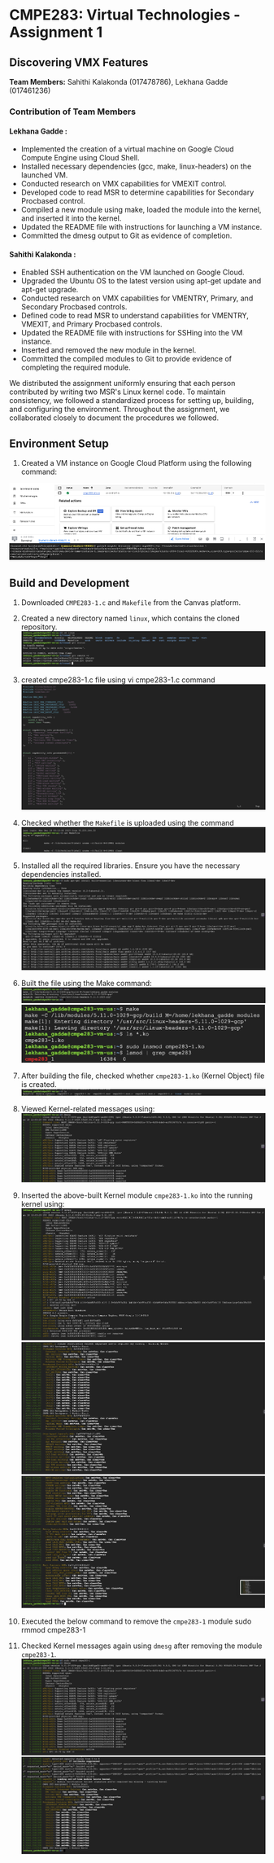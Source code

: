 # CMPE283: Virtual Technologies - Assignment 1

## Discovering VMX Features

**Team Members:** Sahithi Kalakonda (017478786), Lekhana Gadde (017461236)

### Contribution of Team Members
#### Lekhana Gadde : 
- Implemented the creation of a virtual machine on Google Cloud Compute Engine using Cloud Shell.
- Installed necessary dependencies (gcc, make, linux-headers) on the launched VM.
- Conducted research on VMX capabilities for VMEXIT control.
- Developed code to read MSR to determine capabilities for Secondary Procbased control.
- Compiled a new module using make, loaded the module into the kernel, and inserted it into the kernel.
- Updated the README file with instructions for launching a VM instance.
- Committed the dmesg output to Git as evidence of completion.
  
#### Sahithi Kalakonda :
- Enabled SSH authentication on the VM launched on Google Cloud.
- Upgraded the Ubuntu OS to the latest version using apt-get update and apt-get upgrade.
- Conducted research on VMX capabilities for VMENTRY, Primary, and Secondary Procbased controls.
- Defined code to read MSR to understand capabilities for VMENTRY, VMEXIT, and Primary Procbased controls.
- Updated the README file with instructions for SSHing into the VM instance.
- Inserted and removed the new module in the kernel.
- Committed the compiled modules to Git to provide evidence of completing the required module.

We distributed the assignment uniformly ensuring that each person contributed by writing two MSR's Linux kernel code. To maintain consistency, we followed a standardized process for setting up, building, and configuring the environment. Throughout the assignment, we collaborated closely to document the procedures we followed.


## Environment Setup

1. Created a VM instance on Google Cloud Platform using the following command:

![VM Instance](https://github.com/sahithi-kalakonda/virtualization-assignments/blob/736756fd7cd45a312139321a4dd88577e6887e64/screenshots/create_vm.png)


## Build and Development

1. Downloaded `CMPE283-1.c` and `Makefile` from the Canvas platform.

2. Created a new directory named `linux`, which contains the cloned repository.
   ![git clone](https://github.com/sahithi-kalakonda/virtualization-assignments/blob/7bb81b7acf9f8a291f394cab25d4688ad3c7a2dc/screenshots/Installing_git_status.jpeg)
3. created cmpe283-1.c file using vi cmpe283-1.c command
   ![cfile](https://github.com/sahithi-kalakonda/virtualization-assignments/blob/027455071fdf76f6269085ee8c4af6c6dbbc14f1/screenshots/cmpefile.png) 
5. Checked whether the `Makefile` is uploaded using the command
   ![makefile](https://github.com/sahithi-kalakonda/virtualization-assignments/blob/9d2de2803a0722d441a71e76bb182be77b76ff78/screenshots/make_file.jpeg)
6. Installed all the required libraries. Ensure you have the necessary dependencies installed.
   ![libraries](https://github.com/sahithi-kalakonda/virtualization-assignments/blob/37a3c4cc7cc444d9972969d90d52e6878406c439/screenshots/req_libraries.jpeg)
7. Built the file using the Make command:
![make1](https://github.com/sahithi-kalakonda/virtualization-assignments/blob/e3fbddbf8a151056aa44cb8d1b15bb94856cf734/screenshots/running_make_command.jpeg)
![make2](https://github.com/sahithi-kalakonda/virtualization-assignments/blob/bc559ad3e79a1695e492b7377d870a851783cacf/screenshots/make.png)
8. After building the file, checked whether `cmpe283-1.ko` (Kernel Object) file is created.
![kernelobject](https://github.com/sahithi-kalakonda/virtualization-assignments/blob/9e267116e8a8e013193fbc31b518d111e703092a/screenshots/Listing_files.jpeg)
9. Viewed Kernel-related messages using:
![dmesg](https://github.com/sahithi-kalakonda/virtualization-assignments/blob/8779b2d19ef68bd3bfa70124169dc74c3e54679c/screenshots/dmesg_command.jpeg)
10. Inserted the above-built Kernel module `cmpe283-1.ko` into the running kernel using:
![insert1](https://github.com/sahithi-kalakonda/virtualization-assignments/blob/e4fcb201fe636ad96c3d5d78478bb647d9d07600/screenshots/ins1.png)
![insert2](https://github.com/sahithi-kalakonda/virtualization-assignments/blob/a76ee9696e5778661bd65d1dfe9edd6beb2b20d7/screenshots/ins2.png)
![insert3](https://github.com/sahithi-kalakonda/virtualization-assignments/blob/5d90a4817c611299791b28a4d2e6b2f04bf2f9ff/screenshots/ins3.png)
11. Executed the below command to remove the `cmpe283-1` module
   sudo rmmod cmpe283-1
12. Checked Kernel messages again using `dmesg` after removing the module `cmpe283-1`.
   ![rmmod1](https://github.com/sahithi-kalakonda/virtualization-assignments/blob/4986d0615910aff9e7d69a3287f5ee43557bb02e/screenshots/rmmod_command.jpeg)
   ![rmmod](https://github.com/sahithi-kalakonda/virtualization-assignments/blob/cfae4adf247357e53a6eb66076348f7b906f187a/screenshots/dmesg_afterrm_cmpe283-1.jpeg)

